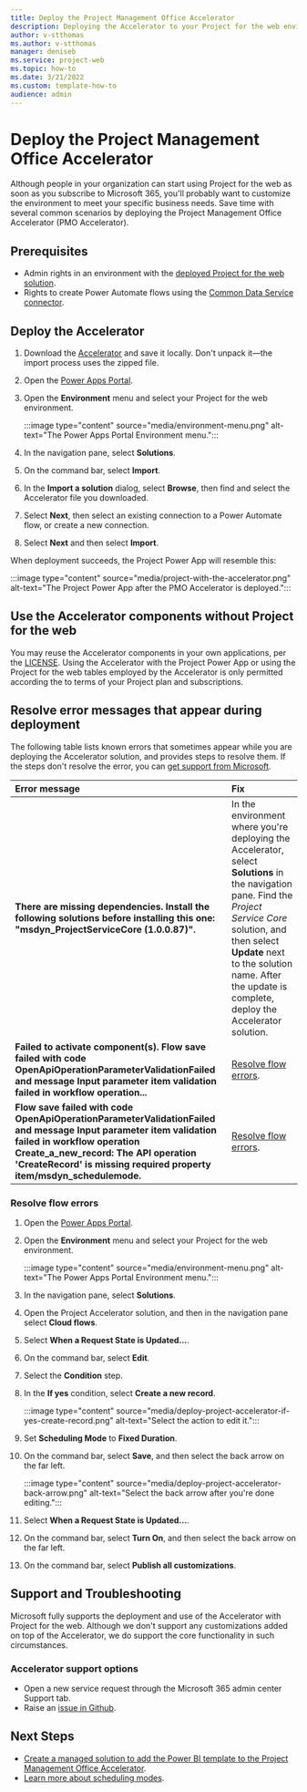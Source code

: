 ```yaml
---
title: Deploy the Project Management Office Accelerator
description: Deploying the Accelerator to your Project for the web environment adds improved project management scenarios such as Project Requests, Changes, and Status.   
author: v-stthomas
ms.author: v-stthomas
manager: deniseb
ms.service: project-web
ms.topic: how-to
ms.date: 3/21/2022
ms.custom: template-how-to
audience: admin
---
```


# Deploy the Project Management Office Accelerator

Although people in your organization can start using Project for the web as soon as you subscribe to Microsoft 365, you'll probably want to customize the environment to meet your specific business needs. Save time with several common scenarios by deploying the Project Management Office Accelerator (PMO Accelerator).

## Prerequisites

- Admin rights in an environment with the [deployed Project for the web solution](/project-for-the-web/deploying-project).
- Rights to create Power Automate flows using the [Common Data Service connector](/connectors/commondataserviceforapps/).

## Deploy the Accelerator

1. Download the [Accelerator](https://aka.ms/latestPMOaccelerator) and save it locally. Don't unpack it&mdash;the import process uses the zipped file.
1. Open the [Power Apps Portal](https://make.powerapps.com).
1. Open the **Environment** menu and select your Project for the web environment.

    :::image type="content" source="media/environment-menu.png" alt-text="The Power Apps Portal Environment menu.":::

1. In the navigation pane, select **Solutions**.
1. On the command bar, select **Import**.
1. In the **Import a solution** dialog, select **Browse**, then find and select the Accelerator file you downloaded.
1. Select **Next**, then select an existing connection to a Power Automate flow, or create a new connection.
1. Select **Next** and then select **Import**.

When deployment succeeds, the Project Power App will resemble this:

:::image type="content" source="media/project-with-the-accelerator.png" alt-text="The Project Power App after the PMO Accelerator is deployed.":::

## Use the Accelerator components without Project for the web

You may reuse the Accelerator components in your own applications, per the [LICENSE](/OfficeDev/Project-Accelerator/blob/main/LICENSE). Using the Accelerator with the Project Power App or using the Project for the web tables employed by the Accelerator is only permitted according the to terms of your Project plan and subscriptions.

## Resolve error messages that appear during deployment

The following table lists known errors that sometimes appear while you are deploying the Accelerator solution, and provides steps to resolve them. If the steps don't resolve the error, you can [get support from Microsoft](#accelerator-support-options).

| Error message | Fix |
| :-- | :-- |
| **There are missing dependencies. Install the following solutions before installing this one: "msdyn_ProjectServiceCore (1.0.0.87)".** | In the environment where you're deploying the Accelerator, select **Solutions** in the navigation pane. Find the *Project Service Core* solution, and then select **Update** next to the solution name. After the update is complete, deploy the Accelerator solution. |
| **Failed to activate component(s). Flow save failed with code OpenApiOperationParameterValidationFailed and message Input parameter item validation failed in workflow operation...** | [Resolve flow errors](#resolve-flow-errors). |
| **Flow save failed with code OpenApiOperationParameterValidationFailed and message Input parameter item validation failed in workflow operation Create_a_new_record: The API operation 'CreateRecord' is missing required property item/msdyn_schedulemode.** | [Resolve flow errors](#resolve-flow-errors). |

### Resolve flow errors

1. Open the [Power Apps Portal](https://make.powerapps.com).
1. Open the **Environment** menu and select your Project for the web environment.

    :::image type="content" source="media/environment-menu.png" alt-text="The Power Apps Portal Environment menu.":::

1. In the navigation pane, select **Solutions**.
1. Open the Project Accelerator solution, and then in the navigation pane select **Cloud flows**.
1. Select **When a Request State is Updated...**.
1. On the command bar, select **Edit**.
1. Select the **Condition** step.
1. In the **If yes** condition, select **Create a new record**.

    :::image type="content" source="media/deploy-project-accelerator-if-yes-create-record.png" alt-text="Select the action to edit it.":::

1. Set **Scheduling Mode** to **Fixed Duration**.
1. On the command bar, select **Save**, and then select the back arrow on the far left.

    :::image type="content" source="media/deploy-project-accelerator-back-arrow.png" alt-text="Select the back arrow after you're done editing.":::

1. Select **When a Request State is Updated...**.
1. On the command bar, select **Turn On**, and then select the back arrow on the far left.
1. On the command bar, select **Publish all customizations**.

## Support and Troubleshooting

Microsoft fully supports the deployment and use of the Accelerator with Project for the web. Although we don't support any customizations added on top of the Accelerator, we do support the core functionality in such circumstances.

### Accelerator support options

- Open a new service request through the Microsoft 365 admin center Support tab.
- Raise an [issue in Github](https://github.com/OfficeDev/Project-Accelerator/issues).

## Next Steps

- [Create a managed solution to add the Power BI template to the Project Management Office Accelerator](deploy-power-bi-template-project-for-web-accelerator.md).
- [Learn more about scheduling modes](https://techcommunity.microsoft.com/t5/project-support-blog/schedule-modes-and-task-and-resource-usage-in-project-for-the/ba-p/2656738).
